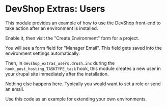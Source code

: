 DevShop Extras: Users
=====================

This module provides an example of how to use the DevShop front-end to take action
after an environment is installed.

Enable it, then visit the "Create Environment" form for a project. 

You will see a form field for "Manager Email".  This field gets saved into the environment settings automatically.

Then, in `devshop_extras_users.drush.inc` during the `hook_post_hosting_TASKTYPE_task`
hook, this module creates a new user in your drupal site immediately after the 
installation.

Nothing else happens here.  Typically you would want to set a role or send an 
email. 

Use this code as an example for extending your own environments.